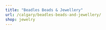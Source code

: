 ```yaml
---
title: "Beadles Beads & Jewellery"
url: /calgary/beadles-beads-and-jewellery/
shop: jewelry
---
```

